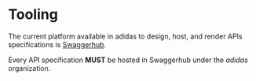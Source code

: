# Tooling

The current platform available in adidas to design, host, and render APIs specifications is [Swaggerhub](https://design.api.3stripes.io/).

Every API specification **MUST** be hosted in Swaggerhub under the _adidas_ organization.
